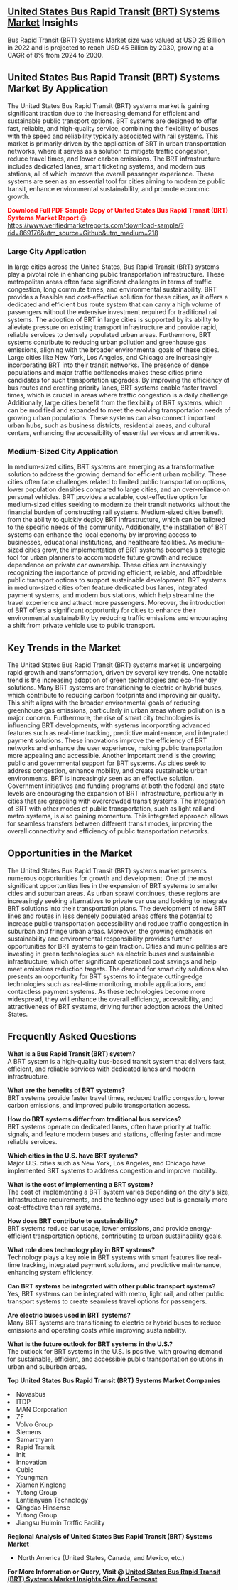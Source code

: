 <h2><a href="https://www.verifiedmarketreports.com/download-sample/?rid=869176&amp;utm_source=Github&amp;utm_medium=218" target="_blank">United States Bus Rapid Transit (BRT) Systems Market</a> Insights</h2><p>Bus Rapid Transit (BRT) Systems Market size was valued at USD 25 Billion in 2022 and is projected to reach USD 45 Billion by 2030, growing at a CAGR of 8% from 2024 to 2030.</p><p><h2>United States Bus Rapid Transit (BRT) Systems Market By Application</h2> <p>The United States Bus Rapid Transit (BRT) systems market is gaining significant traction due to the increasing demand for efficient and sustainable public transport options. BRT systems are designed to offer fast, reliable, and high-quality service, combining the flexibility of buses with the speed and reliability typically associated with rail systems. This market is primarily driven by the application of BRT in urban transportation networks, where it serves as a solution to mitigate traffic congestion, reduce travel times, and lower carbon emissions. The BRT infrastructure includes dedicated lanes, smart ticketing systems, and modern bus stations, all of which improve the overall passenger experience. These systems are seen as an essential tool for cities aiming to modernize public transit, enhance environmental sustainability, and promote economic growth. <p><span class=""><span style="color: #ff0000;"><strong>Download Full PDF Sample Copy of United States Bus Rapid Transit (BRT) Systems Market Report</strong> @ </span><a href="https://www.verifiedmarketreports.com/download-sample/?rid=869176&amp;utm_source=Github&amp;utm_medium=218" target="_blank">https://www.verifiedmarketreports.com/download-sample/?rid=869176&amp;utm_source=Github&amp;utm_medium=218</a></span></p></p> <h3>Large City Application</h3> <p>In large cities across the United States, Bus Rapid Transit (BRT) systems play a pivotal role in enhancing public transportation infrastructure. These metropolitan areas often face significant challenges in terms of traffic congestion, long commute times, and environmental sustainability. BRT provides a feasible and cost-effective solution for these cities, as it offers a dedicated and efficient bus route system that can carry a high volume of passengers without the extensive investment required for traditional rail systems. The adoption of BRT in large cities is supported by its ability to alleviate pressure on existing transport infrastructure and provide rapid, reliable services to densely populated urban areas. Furthermore, BRT systems contribute to reducing urban pollution and greenhouse gas emissions, aligning with the broader environmental goals of these cities. Large cities like New York, Los Angeles, and Chicago are increasingly incorporating BRT into their transit networks. The presence of dense populations and major traffic bottlenecks makes these cities prime candidates for such transportation upgrades. By improving the efficiency of bus routes and creating priority lanes, BRT systems enable faster travel times, which is crucial in areas where traffic congestion is a daily challenge. Additionally, large cities benefit from the flexibility of BRT systems, which can be modified and expanded to meet the evolving transportation needs of growing urban populations. These systems can also connect important urban hubs, such as business districts, residential areas, and cultural centers, enhancing the accessibility of essential services and amenities. <h3>Medium-Sized City Application</h3> <p>In medium-sized cities, BRT systems are emerging as a transformative solution to address the growing demand for efficient urban mobility. These cities often face challenges related to limited public transportation options, lower population densities compared to large cities, and an over-reliance on personal vehicles. BRT provides a scalable, cost-effective option for medium-sized cities seeking to modernize their transit networks without the financial burden of constructing rail systems. Medium-sized cities benefit from the ability to quickly deploy BRT infrastructure, which can be tailored to the specific needs of the community. Additionally, the installation of BRT systems can enhance the local economy by improving access to businesses, educational institutions, and healthcare facilities. As medium-sized cities grow, the implementation of BRT systems becomes a strategic tool for urban planners to accommodate future growth and reduce dependence on private car ownership. These cities are increasingly recognizing the importance of providing efficient, reliable, and affordable public transport options to support sustainable development. BRT systems in medium-sized cities often feature dedicated bus lanes, integrated payment systems, and modern bus stations, which help streamline the travel experience and attract more passengers. Moreover, the introduction of BRT offers a significant opportunity for cities to enhance their environmental sustainability by reducing traffic emissions and encouraging a shift from private vehicle use to public transport. <h2>Key Trends in the Market</h2> <p>The United States Bus Rapid Transit (BRT) systems market is undergoing rapid growth and transformation, driven by several key trends. One notable trend is the increasing adoption of green technologies and eco-friendly solutions. Many BRT systems are transitioning to electric or hybrid buses, which contribute to reducing carbon footprints and improving air quality. This shift aligns with the broader environmental goals of reducing greenhouse gas emissions, particularly in urban areas where pollution is a major concern. Furthermore, the rise of smart city technologies is influencing BRT developments, with systems incorporating advanced features such as real-time tracking, predictive maintenance, and integrated payment solutions. These innovations improve the efficiency of BRT networks and enhance the user experience, making public transportation more appealing and accessible. Another important trend is the growing public and governmental support for BRT systems. As cities seek to address congestion, enhance mobility, and create sustainable urban environments, BRT is increasingly seen as an effective solution. Government initiatives and funding programs at both the federal and state levels are encouraging the expansion of BRT infrastructure, particularly in cities that are grappling with overcrowded transit systems. The integration of BRT with other modes of public transportation, such as light rail and metro systems, is also gaining momentum. This integrated approach allows for seamless transfers between different transit modes, improving the overall connectivity and efficiency of public transportation networks. <h2>Opportunities in the Market</h2> <p>The United States Bus Rapid Transit (BRT) systems market presents numerous opportunities for growth and development. One of the most significant opportunities lies in the expansion of BRT systems to smaller cities and suburban areas. As urban sprawl continues, these regions are increasingly seeking alternatives to private car use and looking to integrate BRT solutions into their transportation plans. The development of new BRT lines and routes in less densely populated areas offers the potential to increase public transportation accessibility and reduce traffic congestion in suburban and fringe urban areas. Moreover, the growing emphasis on sustainability and environmental responsibility provides further opportunities for BRT systems to gain traction. Cities and municipalities are investing in green technologies such as electric buses and sustainable infrastructure, which offer significant operational cost savings and help meet emissions reduction targets. The demand for smart city solutions also presents an opportunity for BRT systems to integrate cutting-edge technologies such as real-time monitoring, mobile applications, and contactless payment systems. As these technologies become more widespread, they will enhance the overall efficiency, accessibility, and attractiveness of BRT systems, driving further adoption across the United States. <h2>Frequently Asked Questions</h2> <p><strong>What is a Bus Rapid Transit (BRT) system?</strong><br> A BRT system is a high-quality bus-based transit system that delivers fast, efficient, and reliable services with dedicated lanes and modern infrastructure. </p> <p><strong>What are the benefits of BRT systems?</strong><br> BRT systems provide faster travel times, reduced traffic congestion, lower carbon emissions, and improved public transportation access. </p> <p><strong>How do BRT systems differ from traditional bus services?</strong><br> BRT systems operate on dedicated lanes, often have priority at traffic signals, and feature modern buses and stations, offering faster and more reliable services. </p> <p><strong>Which cities in the U.S. have BRT systems?</strong><br> Major U.S. cities such as New York, Los Angeles, and Chicago have implemented BRT systems to address congestion and improve mobility. </p> <p><strong>What is the cost of implementing a BRT system?</strong><br> The cost of implementing a BRT system varies depending on the city's size, infrastructure requirements, and the technology used but is generally more cost-effective than rail systems. </p> <p><strong>How does BRT contribute to sustainability?</strong><br> BRT systems reduce car usage, lower emissions, and provide energy-efficient transportation options, contributing to urban sustainability goals. </p> <p><strong>What role does technology play in BRT systems?</strong><br> Technology plays a key role in BRT systems with smart features like real-time tracking, integrated payment solutions, and predictive maintenance, enhancing system efficiency. </p> <p><strong>Can BRT systems be integrated with other public transport systems?</strong><br> Yes, BRT systems can be integrated with metro, light rail, and other public transport systems to create seamless travel options for passengers. </p> <p><strong>Are electric buses used in BRT systems?</strong><br> Many BRT systems are transitioning to electric or hybrid buses to reduce emissions and operating costs while improving sustainability. </p> <p><strong>What is the future outlook for BRT systems in the U.S.?</strong><br> The outlook for BRT systems in the U.S. is positive, with growing demand for sustainable, efficient, and accessible public transportation solutions in urban and suburban areas. </p> </p><p><strong>Top United States Bus Rapid Transit (BRT) Systems Market Companies</strong></p><div data-test-id=""><p><li>Novasbus</li><li> ITDP</li><li> MAN Corporation</li><li> ZF</li><li> Volvo Group</li><li> Siemens</li><li> Samarthyam</li><li> Rapid Transit</li><li> Init</li><li> Innovation</li><li> Cubic</li><li> Youngman</li><li> Xiamen Kinglong</li><li> Yutong Group</li><li> Lantianyuan Technology</li><li> Qingdao Hinsense</li><li> Yutong Group</li><li> Jiangsu Huimin Traffic Facility</li></p><div><strong>Regional Analysis of&nbsp;United States Bus Rapid Transit (BRT) Systems Market</strong></div><ul><li dir="ltr"><p dir="ltr">North America&nbsp;(United States, Canada, and Mexico, etc.)</p></li></ul><p><strong>For More Information or Query, Visit @&nbsp;</strong><strong><a href="https://www.verifiedmarketreports.com/product/bus-rapid-transit-brt-systems-market/?utm_source=Github&amp;utm_medium=218" target="_blank">United States Bus Rapid Transit (BRT) Systems Market Insights Size And Forecast</a></strong></p></div>
